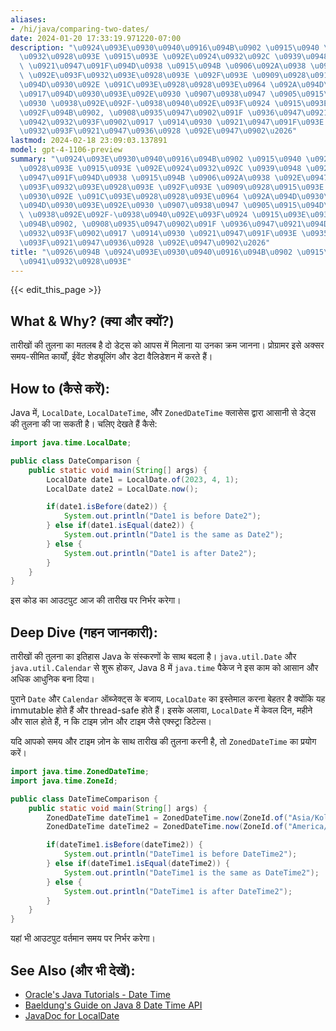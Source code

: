 ```yaml
---
aliases:
- /hi/java/comparing-two-dates/
date: 2024-01-20 17:33:19.971220-07:00
description: "\u0924\u093E\u0930\u0940\u0916\u094B\u0902 \u0915\u0940 \u0924\u0941\
  \u0932\u0928\u093E \u0915\u093E \u092E\u0924\u0932\u092C \u0939\u0948 \u0926\u094B\
  \ \u0921\u0947\u091F\u094D\u0938 \u0915\u094B \u0906\u092A\u0938 \u092E\u0947\u0902\
  \ \u092E\u093F\u0932\u093E\u0928\u093E \u092F\u093E \u0909\u0928\u0915\u093E \u0915\
  \u094D\u0930\u092E \u091C\u093E\u0928\u0928\u093E\u0964 \u092A\u094D\u0930\u094B\
  \u0917\u094D\u0930\u093E\u092E\u0930 \u0907\u0938\u0947 \u0905\u0915\u094D\u0938\
  \u0930 \u0938\u092E\u092F-\u0938\u0940\u092E\u093F\u0924 \u0915\u093E\u0930\u094D\
  \u092F\u094B\u0902, \u0908\u0935\u0947\u0902\u091F \u0936\u0947\u0921\u094D\u092F\
  \u0942\u0932\u093F\u0902\u0917 \u0914\u0930 \u0921\u0947\u091F\u093E \u0935\u0948\
  \u0932\u093F\u0921\u0947\u0936\u0928 \u092E\u0947\u0902\u2026"
lastmod: 2024-02-18 23:09:03.137891
model: gpt-4-1106-preview
summary: "\u0924\u093E\u0930\u0940\u0916\u094B\u0902 \u0915\u0940 \u0924\u0941\u0932\
  \u0928\u093E \u0915\u093E \u092E\u0924\u0932\u092C \u0939\u0948 \u0926\u094B \u0921\
  \u0947\u091F\u094D\u0938 \u0915\u094B \u0906\u092A\u0938 \u092E\u0947\u0902 \u092E\
  \u093F\u0932\u093E\u0928\u093E \u092F\u093E \u0909\u0928\u0915\u093E \u0915\u094D\
  \u0930\u092E \u091C\u093E\u0928\u0928\u093E\u0964 \u092A\u094D\u0930\u094B\u0917\
  \u094D\u0930\u093E\u092E\u0930 \u0907\u0938\u0947 \u0905\u0915\u094D\u0938\u0930\
  \ \u0938\u092E\u092F-\u0938\u0940\u092E\u093F\u0924 \u0915\u093E\u0930\u094D\u092F\
  \u094B\u0902, \u0908\u0935\u0947\u0902\u091F \u0936\u0947\u0921\u094D\u092F\u0942\
  \u0932\u093F\u0902\u0917 \u0914\u0930 \u0921\u0947\u091F\u093E \u0935\u0948\u0932\
  \u093F\u0921\u0947\u0936\u0928 \u092E\u0947\u0902\u2026"
title: "\u0926\u094B \u0924\u093E\u0930\u0940\u0916\u094B\u0902 \u0915\u0940 \u0924\
  \u0941\u0932\u0928\u093E"
---
```


{{< edit_this_page >}}

## What & Why? (क्या और क्यों?)

तारीखों की तुलना का मतलब है दो डेट्स को आपस में मिलाना या उनका क्रम जानना। प्रोग्रामर इसे अक्सर समय-सीमित कार्यों, ईवेंट शेड्यूलिंग और डेटा वैलिडेशन में करते हैं।

## How to (कैसे करें):

Java में, `LocalDate`, `LocalDateTime`, और `ZonedDateTime` क्लासेस द्वारा आसानी से डेट्स की तुलना की जा सकती है। चलिए देखते हैं कैसे:

```java
import java.time.LocalDate;

public class DateComparison {
    public static void main(String[] args) {
        LocalDate date1 = LocalDate.of(2023, 4, 1);
        LocalDate date2 = LocalDate.now();

        if(date1.isBefore(date2)) {
            System.out.println("Date1 is before Date2");
        } else if(date1.isEqual(date2)) {
            System.out.println("Date1 is the same as Date2");
        } else {
            System.out.println("Date1 is after Date2");
        }
    }
}
```

इस कोड का आउटपुट आज की तारीख पर निर्भर करेगा।

## Deep Dive (गहन जानकारी):

तारीखों की तुलना का इतिहास Java के संस्करणों के साथ बदला है। `java.util.Date` और `java.util.Calendar` से शुरू होकर, Java 8 में `java.time` पैकेज ने इस काम को आसान और अधिक आधुनिक बना दिया।

पुराने `Date` और `Calendar` ऑब्जेक्ट्स के बजाय, `LocalDate` का इस्तेमाल करना बेहतर है क्योंकि यह immutable होते हैं और thread-safe होते हैं। इसके अलावा, `LocalDate` में केवल दिन, महीने और साल होते हैं, न कि टाइम ज़ोन और टाइम जैसे एक्स्ट्रा डिटेल्स।

यदि आपको समय और टाइम ज़ोन के साथ तारीख की तुलना करनी है, तो `ZonedDateTime` का प्रयोग करें।

```java
import java.time.ZonedDateTime;
import java.time.ZoneId;

public class DateTimeComparison {
    public static void main(String[] args) {
        ZonedDateTime dateTime1 = ZonedDateTime.now(ZoneId.of("Asia/Kolkata"));
        ZonedDateTime dateTime2 = ZonedDateTime.now(ZoneId.of("America/New_York"));

        if(dateTime1.isBefore(dateTime2)) {
            System.out.println("DateTime1 is before DateTime2");
        } else if(dateTime1.isEqual(dateTime2)) {
            System.out.println("DateTime1 is the same as DateTime2");
        } else {
            System.out.println("DateTime1 is after DateTime2");
        }
    }
}
```

यहां भी आउटपुट वर्तमान समय पर निर्भर करेगा।

## See Also (और भी देखें):

- [Oracle's Java Tutorials - Date Time](https://docs.oracle.com/javase/tutorial/datetime/)
- [Baeldung's Guide on Java 8 Date Time API](https://www.baeldung.com/java-8-date-time-intro)
- [JavaDoc for LocalDate](https://docs.oracle.com/javase/8/docs/api/java/time/LocalDate.html)
